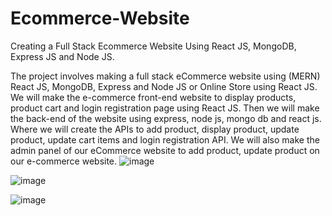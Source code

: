 # Ecommerce-Website

Creating a Full Stack Ecommerce Website Using React JS, MongoDB, Express JS and Node JS.


The project involves making a full stack eCommerce website using (MERN) React JS, MongoDB, Express and Node JS or Online Store using React JS. We will make the e-commerce front-end website to display products, product cart and login registration page using React JS.
Then we will make the back-end of the website using express, node js, mongo db and react js. Where we will create the APIs to add product, display product, update product, update cart items and login registration API. We will also make the admin panel of our eCommerce website to add product, update product on our e-commerce website.
![image](https://github.com/athulp0000/Ecommerce-Website/assets/62958311/f8aeda3a-0797-4179-8857-1d31183de1ab)

![image](https://github.com/athulp0000/Ecommerce-Website/assets/62958311/107706ea-a46c-4a56-82c2-b8af4e7d167b)

![image](https://github.com/athulp0000/Ecommerce-Website/assets/62958311/e0f45512-05e4-445c-965c-5a03f863f805)





